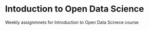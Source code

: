 # Intoduction to Open Data Science
Weekly assignmnets for Introduction to Open Data Scinece course 
